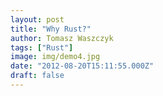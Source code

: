 ```yaml
---
layout: post
title: "Why Rust?"
author: Tomasz Waszczyk
tags: ["Rust"]
image: img/demo4.jpg
date: "2012-08-20T15:11:55.000Z"
draft: false
---
```


<object width="425" height="350">
  <param name="movie" value="https://www.youtube.com/watch?v=A3AdN7U24iU" />
  <param name="wmode" value="transparent" />
  <embed src="https://www.youtube.com/watch?v=A3AdN7U24iU"
         type="application/x-shockwave-flash"
         wmode="transparent" width="425" height="350" />
</object>
